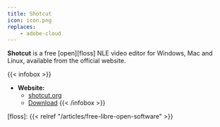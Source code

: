 ```yaml
---
title: Shotcut
icon: icon.png
replaces: 
    - adobe-cloud
---
```


**Shotcut** is a free [open][floss] NLE video editor for Windows, Mac and Linux, available from the official website.

{{< infobox >}}
- **Website:**
    - [shotcut.org](https://www.shotcut.org/)
    - [Download](https://www.shotcut.org/download/)
{{< /infobox >}}

[floss]: {{< relref "/articles/free-libre-open-software" >}}